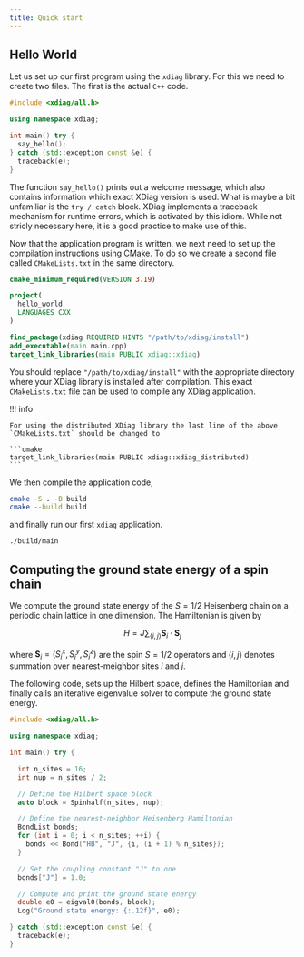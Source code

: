 ```yaml
---
title: Quick start
---
```


## Hello World

Let us set up our first program using the `xdiag` library. For this we need to create two files. The first is the actual `C++` code.

```C++
#include <xdiag/all.h>

using namespace xdiag;

int main() try {
  say_hello();
} catch (std::exception const &e) {
  traceback(e);
}
```

The function `say_hello()` prints out a welcome message, which also contains information which exact XDiag version is used. What is maybe a bit unfamiliar is the `try / catch` block. XDiag implements a traceback mechanism for runtime errors, which is activated by this idiom. While not stricly necessary here, it is a good practice to make use of this.

Now that the application program is written, we next need to set up the compilation instructions using [CMake](https://cmake.org/). To do so we create a second file called `CMakeLists.txt` in the same directory.

```cmake
cmake_minimum_required(VERSION 3.19)

project(
  hello_world
  LANGUAGES CXX
)

find_package(xdiag REQUIRED HINTS "/path/to/xdiag/install")
add_executable(main main.cpp)
target_link_libraries(main PUBLIC xdiag::xdiag)
```

You should replace `"/path/to/xdiag/install"` with the appropriate directory where your XDiag library is installed after compilation. This exact `CMakeLists.txt` file can be used to compile any XDiag application.

!!! info

    For using the distributed XDiag library the last line of the above
    `CMakeLists.txt` should be changed to

    ```cmake
    target_link_libraries(main PUBLIC xdiag::xdiag_distributed)
    ```

We then compile the application code,

```bash
cmake -S . -B build
cmake --build build
```

and finally run our first `xdiag` application.

```bash
./build/main
```

## Computing the ground state energy of a spin chain 

We compute the ground state energy of the $S=1/2$ Heisenberg chain on
a periodic chain lattice in one dimension. The Hamiltonian is given by

$$ H = J\sum_{\langle i,j \rangle} \mathbf{S}_i \cdot \mathbf{S}_j$$

where $\mathbf{S}_i = (S_i^x, S_i^y, S_i^z)$ are the spin $S=1/2$ operators
and $\langle i,j \rangle$ denotes summation over nearest-meighbor sites
$i$ and $j$.

The following code, sets up the Hilbert space, defines the Hamiltonian and finally calls an iterative eigenvalue solver to compute the ground state energy.

```C++
#include <xdiag/all.h>

using namespace xdiag;

int main() try {

  int n_sites = 16;
  int nup = n_sites / 2;

  // Define the Hilbert space block
  auto block = Spinhalf(n_sites, nup);

  // Define the nearest-neighbor Heisenberg Hamiltonian
  BondList bonds;
  for (int i = 0; i < n_sites; ++i) {
    bonds << Bond("HB", "J", {i, (i + 1) % n_sites});
  }

  // Set the coupling constant "J" to one
  bonds["J"] = 1.0;

  // Compute and print the ground state energy
  double e0 = eigval0(bonds, block);
  Log("Ground state energy: {:.12f}", e0);

} catch (std::exception const &e) {
  traceback(e);
}
```
